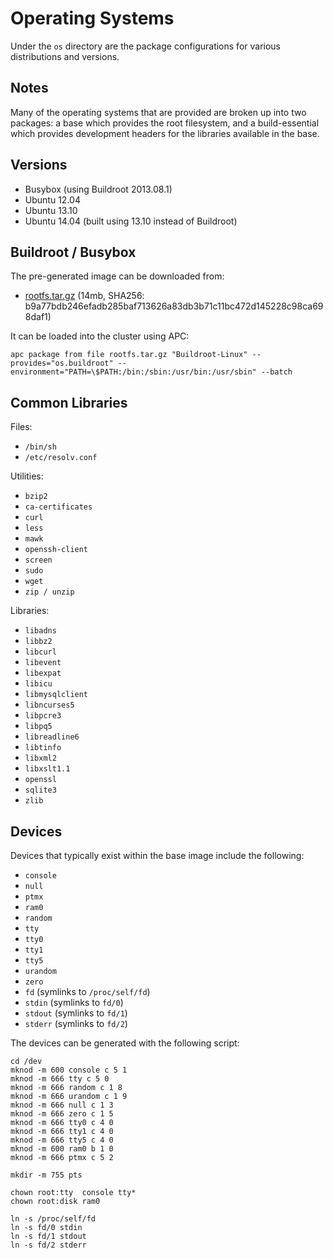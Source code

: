 # Operating Systems

Under the `os` directory are the package configurations for various
distributions and versions.

## Notes

Many of the operating systems that are provided are broken up into two packages:
a base which provides the root filesystem, and a build-essential which provides
development headers for the libraries available in the base.

## Versions

* Busybox (using Buildroot 2013.08.1)
* Ubuntu 12.04
* Ubuntu 13.10
* Ubuntu 14.04 (built using 13.10 instead of Buildroot)

## Buildroot / Busybox

The pre-generated image can be downloaded from:

* [rootfs.tar.gz](http://apcera-sources.s3.amazonaws.com/os/rootfs.tar.gz) (14mb, SHA256: b9a77bdb246efadb285baf713626a83db3b71c11bc472d145228c98ca698daf1)

It can be loaded into the cluster using APC:

```
apc package from file rootfs.tar.gz "Buildroot-Linux" --provides="os.buildroot" --environment="PATH=\$PATH:/bin:/sbin:/usr/bin:/usr/sbin" --batch
```

## Common Libraries

Files:

* `/bin/sh`
* `/etc/resolv.conf`

Utilities:

* `bzip2`
* `ca-certificates`
* `curl`
* `less`
* `mawk`
* `openssh-client`
* `screen`
* `sudo`
* `wget`
* `zip / unzip`

Libraries:

* `libadns`
* `libbz2`
* `libcurl`
* `libevent`
* `libexpat`
* `libicu`
* `libmysqlclient`
* `libncurses5`
* `libpcre3`
* `libpq5`
* `libreadline6`
* `libtinfo`
* `libxml2`
* `libxslt1.1`
* `openssl`
* `sqlite3`
* `zlib`

## Devices

Devices that typically exist within the base image include the following:

* `console`
* `null`
* `ptmx`
* `ram0`
* `random`
* `tty`
* `tty0`
* `tty1`
* `tty5`
* `urandom`
* `zero`
* `fd` (symlinks to `/proc/self/fd`)
* `stdin` (symlinks to `fd/0`)
* `stdout` (symlinks to `fd/1`)
* `stderr` (symlinks to `fd/2`)

The devices can be generated with the following script:

```shell
cd /dev
mknod -m 600 console c 5 1
mknod -m 666 tty c 5 0
mknod -m 666 random c 1 8
mknod -m 666 urandom c 1 9
mknod -m 666 null c 1 3
mknod -m 666 zero c 1 5
mknod -m 666 tty0 c 4 0
mknod -m 666 tty1 c 4 0
mknod -m 666 tty5 c 4 0
mknod -m 600 ram0 b 1 0
mknod -m 666 ptmx c 5 2

mkdir -m 755 pts

chown root:tty  console tty*
chown root:disk ram0

ln -s /proc/self/fd
ln -s fd/0 stdin
ln -s fd/1 stdout
ln -s fd/2 stderr
```
